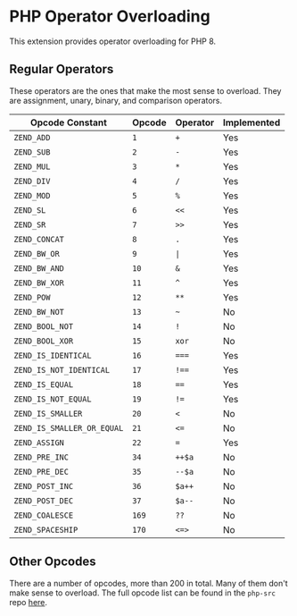 # PHP Operator Overloading

This extension provides operator overloading for PHP 8.

## Regular Operators

These operators are the ones that make the most sense to overload. They are
assignment, unary, binary, and comparison operators.

| Opcode Constant            | Opcode | Operator | Implemented |
|----------------------------|--------|----------|-------------|
| `ZEND_ADD`                 | `1`    | `+`      | Yes         |
| `ZEND_SUB`                 | `2`    | `-`      | Yes         |
| `ZEND_MUL`                 | `3`    | `*`      | Yes         |
| `ZEND_DIV`                 | `4`    | `/`      | Yes         |
| `ZEND_MOD`                 | `5`    | `%`      | Yes         |
| `ZEND_SL`                  | `6`    | `<<`     | Yes         |
| `ZEND_SR`                  | `7`    | `>>`     | Yes         |
| `ZEND_CONCAT`              | `8`    | `.`      | Yes         |
| `ZEND_BW_OR`               | `9`    | `\|`     | Yes         |
| `ZEND_BW_AND`              | `10`   | `&`      | Yes         |
| `ZEND_BW_XOR`              | `11`   | `^`      | Yes         |
| `ZEND_POW`                 | `12`   | `**`     | Yes         |
| `ZEND_BW_NOT`              | `13`   | `~`      | No          |
| `ZEND_BOOL_NOT`            | `14`   | `!`      | No          |
| `ZEND_BOOL_XOR`            | `15`   | `xor`    | No          |
| `ZEND_IS_IDENTICAL`        | `16`   | `===`    | Yes         |
| `ZEND_IS_NOT_IDENTICAL`    | `17`   | `!==`    | Yes         |
| `ZEND_IS_EQUAL`            | `18`   | `==`     | Yes         |
| `ZEND_IS_NOT_EQUAL`        | `19`   | `!=`     | Yes         |
| `ZEND_IS_SMALLER`          | `20`   | `<`      | No          |
| `ZEND_IS_SMALLER_OR_EQUAL` | `21`   | `<=`     | No          |
| `ZEND_ASSIGN`              | `22`   | `=`      | Yes         |
| `ZEND_PRE_INC`             | `34`   | `++$a`   | No          |
| `ZEND_PRE_DEC`             | `35`   | `--$a`   | No          |
| `ZEND_POST_INC`            | `36`   | `$a++`   | No          |
| `ZEND_POST_DEC`            | `37`   | `$a--`   | No          |
| `ZEND_COALESCE`            | `169`  | `??`     | No          |
| `ZEND_SPACESHIP`           | `170`  | `<=>`    | No          |

## Other Opcodes

There are a number of opcodes, more than 200 in total. Many of them don't make
sense to overload. The full opcode list can be found in the `php-src` repo
[here](https://github.com/php/php-src/blob/master/Zend/zend_vm_opcodes.h#L86).
